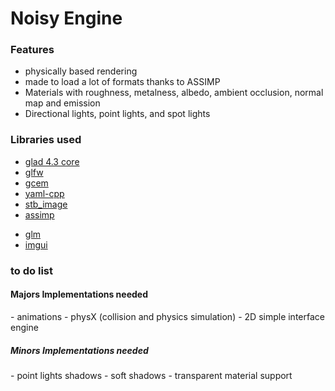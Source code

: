 <h1>Noisy Engine </H1>

<H3>Features</H3>

- physically based rendering
- made to load a lot of formats thanks to ASSIMP
- Materials with roughness, metalness, albedo, ambient occlusion, normal map and emission
- Directional lights, point lights, and spot lights

<H3>Libraries used</H3>

- <a href="https://glad.dav1d.de/">glad 4.3 core</a>
- <a href="https://www.glfw.org/">glfw</a>
- <a href="https://github.com/kthohr/gcem">gcem</a>
- <a href="https://github.com/jbeder/yaml-cpp">yaml-cpp</a>
- <a href="https://github.com/nothings/stb/blob/master/stb_image.h">stb_image</a>
- <a href="https://github.com/assimp/assimp">assimp</a>
<!--- an edited version of <a href="https://github.com/nem0/OpenFBX">OpenFBX</a>-->
- <a href="http://glm.g-truc.net/0.9.9/index.html">glm</a>
- <a href="https://github.com/ocornut/imgui">imgui</a>


<H3>to do list</H3>

<H4>Majors Implementations needed</H4>
- animations
- physX (collision and physics simulation)
- 2D simple interface engine


<H5>Minors Implementations needed</H5>
- point lights shadows
- soft shadows
- transparent material support
